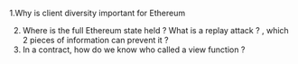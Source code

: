 1.Why is client diversity important for Ethereum
  
2. Where is the full Ethereum state held ?
 What is a replay attack ? , which 2 pieces of information
can prevent it ?
3. In a contract, how do we know who called a view
function ?
